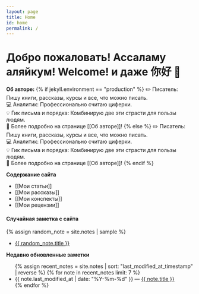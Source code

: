 ```yaml
---
layout: page
title: Home
id: home
permalink: /
---
```


# Добро пожаловать! Ассаламу аляйкум! Welcome! и даже 你好 👋

<strong>Об авторе:</strong>
{% if jekyll.environment == "production" %}
✏️ Писатель: Пишу книги, рассказы, курсы и все, что можно писать.<br>
💻 Аналитик: Профессионально считаю циферки.<br>
💡 Гик письма и порядка: Комбинирую две эти страсти для пользы людям.<br>
📍 Более подробно на странице [[Об авторе]]!
{% else %}
✏️ Писатель: Пишу книги, рассказы, курсы и все, что можно писать.  
💻 Аналитик: Профессионально считаю циферки.  
💡 Гик письма и порядка: Комбинирую две эти страсти для пользы людям.  
📍 Более подробно на странице [[Об авторе]]!
{% endif %}

<strong>Содержание сайта</strong>
- [[Мои статьи]]
- [[Мои рассказы]]
- [[Мои конспекты]]
- [[Мои рецензии]]

#### Случайная заметка с сайта

{% assign random_note = site.notes | sample %}

- <a href="{{ random_note.url }}" class="internal-link">{{ random_note.title }}</a>

<strong>Недавно обновленные заметки</strong>

<ul>
  {% assign recent_notes = site.notes | sort: "last_modified_at_timestamp" | reverse %}
  {% for note in recent_notes limit: 7 %}
    <li>
      {{ note.last_modified_at | date: "%Y-%m-%d" }} — <a class="internal-link" href="{{ site.baseurl }}{{ note.url }}">{{ note.title }}</a>
    </li>
  {% endfor %}
</ul>

<style>
  .wrapper {
    max-width: 46em;
  }
</style>
